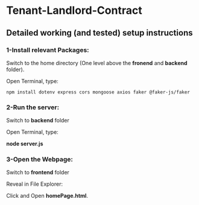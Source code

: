 # Tenant-Landlord-Contract


## Detailed working (and tested) setup instructions


### 1-Install relevant Packages:

Switch to the home directory (One level above the **fronend** and **backend** folder).

Open Terminal, type:

`npm install dotenv express cors mongoose axios faker @faker-js/faker`

### 2-Run the server:

Switch to **backend** folder

Open Terminal, type:

**node server.js**

### 3-Open the Webpage:

Switch to **frontend** folder

Reveal in File Explorer:

Click and Open **homePage.html**.